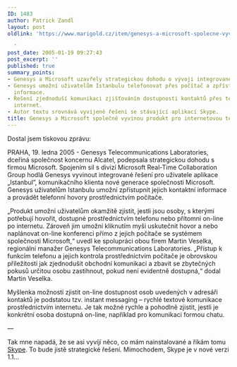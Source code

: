 ```yaml
---
ID: 1483
author: Patrick Zandl
layout: post
oldlink: 'https://www.marigold.cz/item/genesys-a-microsoft-spolecne-vyvinou-produkt-pro-internetovou-telefonii-a-instant-messaging

  '
post_date: 2005-01-19 09:27:43
post_excerpt: ''
published: true
summary_points:
- Genesys a Microsoft uzavřely strategickou dohodu o vývoji integrovaného řešení.
- Genesys umožní uživatelům Istanbulu telefonovat přes počítač a zpřístupnit kontaktní
  informace.
- Řešení zjednoduší komunikaci zjišťováním dostupnosti kontaktů přes telefon nebo
  internet.
- Autor textu srovnává vyvíjené řešení se stávající aplikací Skype.
title: Genesys a Microsoft společně vyvinou produkt pro internetovou telefonii a instant messaging
---
```


<p>Dostal jsem tiskovou zprávu: </p>

<p>PRAHA, 19. ledna 2005 - Genesys Telecommunications Laboratories, dceřiná společnost koncernu Alcatel, podepsala strategickou dohodu s firmou Microsoft. Spojením sil s divizí Microsoft Real-Time Collaboration Group hodlá Genesys vyvinout integrované řešení pro uživatele aplikace „Istanbul&#8221;, komunikačního klienta nové generace společnosti Microsoft. Genesys uživatelům Istanbulu umožní zpřístupnit jejich kontaktní informace a provádět telefonní hovory prostřednictvím počítače.</p>

<p>„Produkt umožní uživatelům okamžitě zjistit, jestli jsou osoby, s kterými potřebují hovořit, dostupné prostřednictvím telefonu nebo přítomni on-line po internetu. Zároveň jim umožní kliknutím myši uskutečnit hovor a nebo naplánovat on-line konferenci přímo z jejich počítače se systémem společnosti Microsoft,“ uvedl ke spolupráci obou firem Martin Veselka, regionální manažer Genesys Telecommunications Laboratories. „Přístup k funkcím telefonu a jejich kontrola prostřednictvím počítače je obrovskou příležitostí jak zjednodušit obchodní komunikaci a zbavit se zbytečných pokusů určitou osobu zastihnout, pokud není evidentně dostupná,“ dodal Martin Veselka.</p>

<p>Myšlenka možnosti zjistit on-line dostupnost osob uvedených v adresáři kontaktů je podstatou tzv. instant messaging – rychlé textové komunikace prostřednictvím internetu. Je tak možné rychle a pohodlně zjistit, jestli je konkrétní osoba dostupná on-line, například pro komunikaci formou chatu.</p>

<p>&#8212;</p>

<p>Tak mne napadá, že se asi vyvíjí něco, co mám nainstalované a říkám tomu <a href="http://www.skype.com">Skype</a>. To bude jistě strategické řešení. Mimochodem, Skype je v nové verzi 1.1&#8230;
</p>